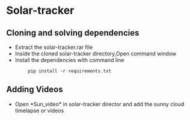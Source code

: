 # Solar-tracker
## Cloning and solving dependencies

<ul>
        <li>Extract the solar-tracker.rar file</li>
        <li>Inside the cloned solar-tracker directory,Open command window</li>
        <li>Install the dependencies with command line</li>
</ul>


```
        pip install -r requirements.txt
```
## Adding Videos
<ul>
        <li>Open *Sun_video* in solar-tracker director and add the sunny cloud timelapse or videos</li>
        
